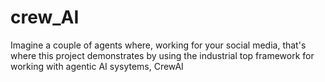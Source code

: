 # crew_AI
Imagine a couple of agents where, working for your social media, that's where this project demonstrates by using the industrial top framework for working with agentic AI sysytems, CrewAI
